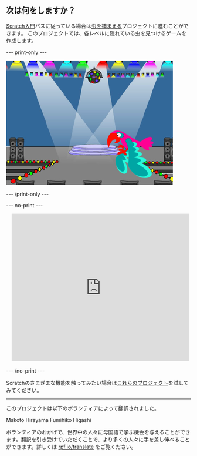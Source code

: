 ## 次は何をしますか？

[Scratch入門](https://projects.raspberrypi.org/ja-JP/pathways/scratch-intro)パスに従っている場合は[虫を捕まえる](https://projects.raspberrypi.org/ja-JP/projects/find-the-bug)プロジェクトに進むことができます。 このプロジェクトでは、各レベルに隠れている虫を見つけるゲームを作成します。

--- print-only ---

![「バスを捕まえる」プロジェクト。](images/find-the-bug.png)

--- /print-only ---

--- no-print ---

<div class="scratch-preview" style="margin-left: 15px;">
  <iframe allowtransparency="true" width="485" height="402" src="https://scratch.mit.edu/projects/embed/486719939/?autostart=false" frameborder="0"></iframe>
</div>

--- /no-print ---

Scratchのさまざまな機能を触ってみたい場合は[これらのプロジェクト](https://projects.raspberrypi.org/ja-JP/projects?software%5B%5D=scratch&curriculum%5B%5D=%201)を試してみてください。

***
このプロジェクトは以下のボランティアによって翻訳されました。

Makoto Hirayama
Fumihiko Higashi

ボランティアのおかげで、世界中の人々に母国語で学ぶ機会を与えることができます。翻訳を引き受けていただくことで、より多くの人々に手を差し伸べることができます。詳しくは [rpf.io/translate](https://rpf.io/translate) をご覧ください。
